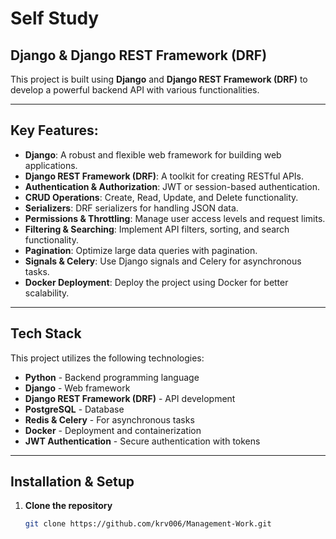 # Self Study

## Django & Django REST Framework (DRF)

This project is built using **Django** and **Django REST Framework (DRF)** to develop a powerful backend API with various functionalities.

---

##  Key Features:

- **Django**: A robust and flexible web framework for building web applications.  
- **Django REST Framework (DRF)**: A toolkit for creating RESTful APIs.  
- **Authentication & Authorization**: JWT or session-based authentication.  
- **CRUD Operations**: Create, Read, Update, and Delete functionality.  
- **Serializers**: DRF serializers for handling JSON data.  
- **Permissions & Throttling**: Manage user access levels and request limits.  
- **Filtering & Searching**: Implement API filters, sorting, and search functionality.  
- **Pagination**: Optimize large data queries with pagination.  
- **Signals & Celery**: Use Django signals and Celery for asynchronous tasks.  
- **Docker Deployment**: Deploy the project using Docker for better scalability.  

---

## Tech Stack

This project utilizes the following technologies:

- **Python** - Backend programming language  
- **Django** - Web framework  
- **Django REST Framework (DRF)** - API development  
- **PostgreSQL** - Database  
- **Redis & Celery** - For asynchronous tasks  
- **Docker** - Deployment and containerization  
- **JWT Authentication** - Secure authentication with tokens  

---

## Installation & Setup

1. **Clone the repository**  
   ```sh
   git clone https://github.com/krv006/Management-Work.git
